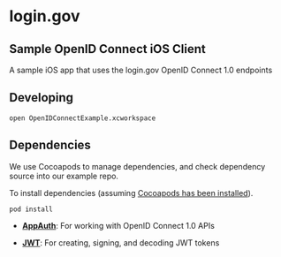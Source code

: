 # login.gov
## Sample OpenID Connect iOS Client

A sample iOS app that uses the login.gov OpenID Connect 1.0 endpoints

## Developing

```
open OpenIDConnectExample.xcworkspace
```

## Dependencies

We use Cocoapods to manage dependencies, and check dependency source into our example repo.

To install dependencies (assuming [Cocoapods has been installed][cocoapods-install]).

[cocoapods-install]: https://guides.cocoapods.org/using/getting-started.html

```
pod install
```

- **[AppAuth](https://github.com/openid/AppAuth-iOS)**: For working with OpenID Connect 1.0 APIs

- **[JWT](https://github.com/yourkarma/jwt)**: For creating, signing, and decoding JWT tokens
